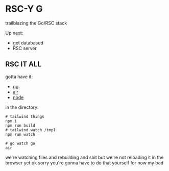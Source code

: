 # RSC-Y G

trailblazing the Go/RSC stack

Up next:
- get databased
- RSC server

## RSC IT ALL
gotta have it:
- [go](https://go.dev/doc/install)
- [air](https://github.com/cosmtrek/air#installation)
- [node](https://nodejs.org/en/download)

in the directory:
```
# tailwind things
npm i
npm run build
# tailwind watch /tmpl
npm run watch

# go watch go
air
```

we're watching files and rebuilding and shit but we're not reloading it in the browser yet ok sorry you're gonna have to do that yourself for now my bad

